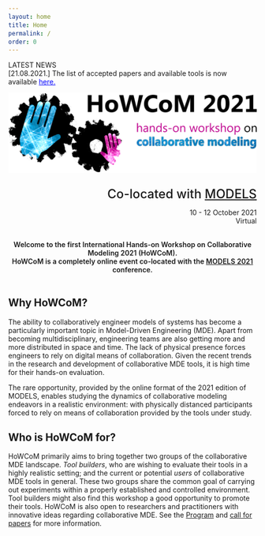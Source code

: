 ```yaml
---
layout: home
title: Home
permalink: /
order: 0
---
```


<!--
<div class="info">
    <div class="announcement-type">
        LATEST NEWS
    </div>
    <div class="announcement-content">
        The website is online
    </div>
    <div class="announcement-date">
        [12.05.2021]
    </div>
</div>
-->

<!--
<div class="important">
    <div class="announcement-type">
        IMPORTANT NEWS
    </div>
    <div class="announcement-content">
        [09.07.2021.] The submission deadlines have been extended by a week. Details <a href="/dates" style="color:white;text-decoration:underline;">here</a>.
    </div>
    <div class="announcement-date">
    </div>
</div>
-->
<!--
<div class="info">
    <div class="announcement-type">
        LATEST NEWS
    </div>
    <div class="announcement-content">
        [29.07.2021.] The submission site for papers will remain open during the weekend. Updated deadlines <a href="/dates" style="color:blue;text-decoration:underline;">here.</a><br/>
    </div>
    <div class="announcement-date">
    </div>
</div>
-->

<div class="info">
    <div class="announcement-type">
        LATEST NEWS
    </div>
    <div class="announcement-content">
        [21.08.2021.] The list of accepted papers and available tools is now available <a href="/program" style="color:blue;text-decoration:underline;">here.</a><br/>
    </div>
    <div class="announcement-date">
    </div>
</div>

![howcom](/assets/howcom-v2-2-trim-1920.png)

<div style="text-align: right">
  <p style="font-size:25px;margin-bottom:0px;font-weight:500;">Co-located with <a href="http://www.modelsconference.org">MODELS</a></p>
  <p>10 - 12 October 2021<br/>
  <!--<strike>Fukuoka, Japan</strike><br/>-->
  Virtual</p>
  <br/>
</div>

<div align="center" style="font-weight: 600">
  Welcome to the first International Hands-on Workshop on Collaborative Modeling 2021 (HoWCoM).<br>
  HoWCoM is a completely online event co-located with the <a href="http://www.modelsconference.org">MODELS 2021</a> conference.
  <br/>
  <br/>
</div>

## Why HoWCoM?

The ability to collaboratively engineer models of systems has become a particularly important topic in Model-Driven Engineering (MDE). Apart from becoming multidisciplinary, engineering teams are also getting more and more distributed in space and time. The lack of physical presence forces engineers to rely on digital means of collaboration. Given the recent trends in the research and development of collaborative MDE tools, it is high time for their hands-on evaluation.

The rare opportunity, provided by the online format of the 2021 edition of MODELS, enables studying the dynamics of collaborative modeling endeavors in a realistic environment: with physically distanced participants forced to rely on means of collaboration provided by the tools under study.

## Who is HoWCoM for?

HoWCoM primarily aims to bring together two groups of the collaborative MDE landscape. <i>Tool builders</i>, who are wishing to evaluate their tools in a highly realistic setting; and the current or potential <i>users</i> of collaborative MDE tools in general. These two groups share the common goal of carrying out experiments within a properly established and controlled environment. Tool builders might also find this workshop a good opportunity to promote their tools.
HoWCoM is also open to researchers and practitioners with innovative ideas regarding collaborative MDE. See the [Program](program) and [call for papers](cfp) for more information.
